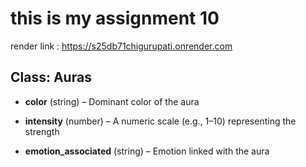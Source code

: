 # this is my assignment 10 
render link : https://s25db71chigurupati.onrender.com


## Class: Auras
- **color** (string) – Dominant color of the aura

- **intensity** (number) – A numeric scale (e.g., 1–10) representing the strength

- **emotion_associated** (string) – Emotion linked with the aura
